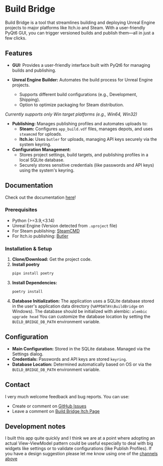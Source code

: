 # Build Bridge

Build Bridge is a tool that streamlines building and deploying Unreal Engine projects to major platforms like Itch.io and Steam. With a user-friendly PyQt6 GUI, you can trigger versioned builds and publish them—all in just a few clicks.

## Features

* **GUI:** Provides a user-friendly interface built with PyQt6 for managing builds and publishing.

* **Unreal Engine Builder:** Automates the build process for Unreal Engine projects.
    * Supports different build configurations (e.g., Development, Shipping).
    * Option to optimize packaging for Steam distribution.

_Currently supports only Win target platforms (e.g., Win64, Win32)_

* **Publishing:** Manages publishing profiles and automates uploads to:
    * **Steam:** Configures `app_build.vdf` files, manages depots, and uses `steamcmd` for uploads.
    * **Itch.io:** Uses `butler` for uploads, managing API keys securely via the system keyring.
* **Configuration Management:**
    * Stores project settings, build targets, and publishing profiles in a local SQLite database.
    * Securely stores sensitive credentials (like passwords and API keys) using the system's keyring.

## Documentation
Check out the documentation [here](https://collederas.github.io/build-bridge/)!

### Prerequisites

* Python (>=3.9,<3.14)
* Unreal Engine (Version detected from `.uproject` file)
* For Steam publishing: [SteamCMD](https://developer.valvesoftware.com/wiki/SteamCMD#Downloading_SteamCMD)
* For Itch.io publishing: [Butler](https://itchio.itch.io/butler)

### Installation & Setup

1.  **Clone/Download:** Get the project code.
2. **Install poetry**
    ```bash
    pipx install poetry
    ```
2.  **Install Dependencies:**
    ```bash
    poetry install
    ```
3.  **Database Initialization:** The application uses a SQLite database stored in the user's application data directory (`%APPDATA%\BuildBridge` on Windows). The database should be initialized with alembic:
    ```alembic upgrade head```
You can customize the database location by setting the `BUILD_BRIDGE_DB_PATH` environment variable.

## Configuration

* **Main Configuration:** Stored in the SQLite database. Managed via the Settings dialog.
* **Credentials:** Passwords and API keys are stored `keyring`.
* **Database Location:** Determined automatically based on OS or via the `BUILD_BRIDGE_DB_PATH` environment variable.

## Contact
I very much welcome feedback and bug reports. You can use:
- Create or comment on [GitHub Issues](https://github.com/Collederas/build-bridge/issues)
- Leave a comment on [Build Bridge Itch Page](https://collederas.itch.io/build-bridge)

## Development notes
I built this app quite quickly and I think we are at a point where adopting an actual View-ViewModel pattern could be useful especially to deal with big widgets like settings or to validate configurations (like Publish Profiles).
If you have a design suggestion please let me know using one of the [channels above](#contact)
